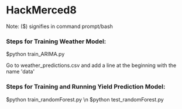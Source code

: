 # HackMerced8

Note: ($) signifies in command prompt/bash

### Steps for Training Weather Model:
$python train_ARIMA.py

  Go to weather_predictions.csv and add a line at the beginning with the name 'data'

### Steps for Training and Running Yield Prediction Model:
$python train_randomForest.py \n
$python test_randomForest.py 



